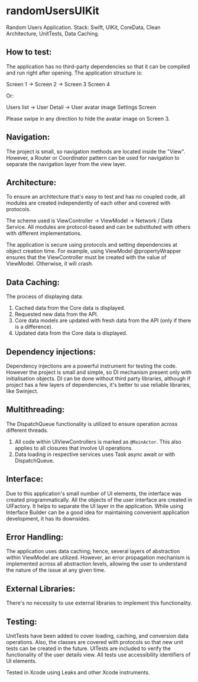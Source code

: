 # randomUsersUIKit
Random Users Application. Stack: Swift, UIKit, CoreData, Clean Architecture, UnitTests, Data Caching.

## How to test: 
The application has no third-party dependencies so that it can be compiled and run right after opening. The application structure is: 

Screen 1 -> Screen 2 -> Screen 3
Screen 4

Or:

Users list -> User Detail -> User avatar image
Settings Screen

Please swipe in any direction to hide the avatar image on Screen 3.

## Navigation: 
The project is small, so navigation methods are located inside the "View". However, a Router or Coordinator pattern can be used for navigation to separate the navigation layer from the view layer.

## Architecture: 
To ensure an architecture that's easy to test and has no coupled code, all modules are created independently of each other and covered with protocols.

The scheme used is ViewController -> ViewModel -> Network / Data Service. All modules are protocol-based and can be substituted with others with different implementations.

The application is secure using protocols and setting dependencies at object creation time. For example, using ViewModel @propertyWrapper ensures that the ViewController must be created with the value of ViewModel. Otherwise, it will crash.

## Data Caching: 

The process of displaying data: 

1. Cached data from the Core data is displayed. 
2. Requested new data from the API.
3. Core data models are updated with fresh data from the API (only if there is a difference).
4. Updated data from the Core data is displayed.

## Dependency injections: 
Dependency injections are a powerful instrument for testing the code. However the project is small and simple, so DI mechanism present only with initialisation objects. DI can be done without third party libraries, although if project has a few layers of dependencies, it's better to use reliable libraries, like Swinject.

## Multithreading: 
The DispatchQueue functionality is utilized to ensure operation across different threads.
1. All code within UIViewControllers is marked as `@MainActor`. This also applies to all closures that involve UI operations.
2. Data loading in respective services uses Task async await or with DispatchQueue.

## Interface:
Due to this application's small number of UI elements, the interface was created programmatically. All the objects of the user interface are created in UIFactory. It helps to separate the UI layer in the application.
While using Interface Builder can be a good idea for maintaining convenient application development, it has its downsides. 

## Error Handling: 
The application uses data caching; hence, several layers of abstraction within ViewModel are utilized. However, an error propagation mechanism is implemented across all abstraction levels, allowing the user to understand the nature of the issue at any given time.

## External Libraries:
There's no necessity to use external libraries to implement this functionality.

## Testing: 
UnitTests have been added to cover loading, caching, and conversion data operations. Also, the classes are covered with protocols so that new unit tests can be created in the future.
UITests are included to verify the functionality of the user details view. All tests use accessibility identifiers of UI elements.

Tested in Xcode using Leaks and other Xcode instruments.
